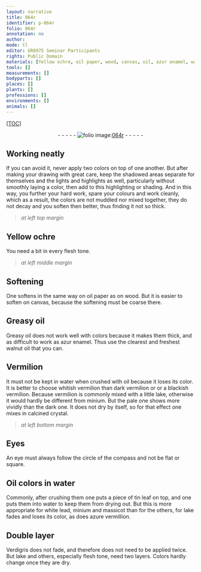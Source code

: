 ```yaml
---
layout: narrative
title: 064r
identifier: p-064r
folio: 064r
annotation: no
author:
mode: tl
editor: GR8975 Seminar Participants
rights: Public Domain
materials: [Yellow ochre, oil paper, wood, canvas, oil, azur enamel, walnut oil, Vermilion, water, whitish vermilion, dark vermilion, blackish vermilion, vermilion, lake, minium, calcined crystal, Oil colors, tin leaf, white lead, massicot, azure vermillion, Verdigris]
tools: []
measurements: []
bodyparts: []
places: []
plants: []
professions: []
environments: []
animals: []
---
```


<p><a href="{{ site.baseurl }}/diplomatic/">[TOC]</a></p><div class="folio" align="center">- - - - - <a href="http://gallica.bnf.fr/ark:/12148/btv1b10500001g/f133.image" target="_blank"><img src="https://cu-mkp.github.io/2017-workshop-edition/assets/photo-icon.png" alt="folio image: " style="display:inline-block; margin-bottom:-3px;"/>064r</a> - - - - - </div>  
  

## Working neatly

 
If you can avoid it, never apply two colors on top of one another. But after making your drawing with great care, keep the shadowed areas separate for themselves and the lights and highlights as well, particularly without smoothly laying a color, then add to this highlighting or shading. And in this way, you further your hard work, spare your colours and work cleanly, which as a result, the colors are not muddled nor mixed together, they do not decay and you soften then better, thus finding it not so thick.
 
 
> *at left top margin*
> 
> 
>    
 

## <span class="m">Yellow ochre</span>

 You need a bit in every flesh tone.
 
 
> *at left middle margin*
> 
> 
>    
 

## Softening

 One softens in the same way on <span class="m">oil paper</span> as on <span class="m">wood</span>. But it is easier to soften on <span class="m">canvas</span>, because the softening must be coarse there.
 
 
  

## Greasy <span class="m">oil</span>

 
Greasy <span class="m">oil</span> does not work well with colors because it makes them thick, and as difficult to work as <span class="m">azur enamel</span>. Thus use the clearest and freshest <span class="m">walnut oil</span> that you can.
 
 
  

## <span class="m">Vermilion</span>

 
It must not be kept in <span class="m">water</span> when crushed with <span class="m">oil</span> because it loses its color. It is better to choose <span class="m">whitish vermilion</span> than <span class="m">dark vermilion</span> or or a <span class="m">blackish vermilion</span>. Because <span class="m">vermilion</span> is commonly mixed with a little <span class="m">lake</span>, otherwise it would hardly be different from <span class="m">minium</span>. But the pale one shows more vividly than the dark one. It does not dry by itself, so for that effect one mixes in <span class="m">calcined crystal</span>.
 
 
> *at left bottom margin*
> 
> 
>    
 

## Eyes

 An eye must always follow the circle of the compass and not be flat or square.
 
 
  

## <span class="m">Oil colors</span> in <span class="m">water</span>

 
Commonly, after crushing them one puts a piece of <span class="m">tin leaf</span> on top, and one puts them into <span class="m">water</span> to keep them from drying out. But this is more appropriate for <span class="m">white lead</span>, <span class="m">minium</span> and <span class="m">massicot</span> than for the others, for <span class="m">lake</span> fades and loses its color, as does <span class="m">azure vermillion</span>.
 
 
  

## Double layer

 
<span class="m">Verdigris</span> does not fade, and therefore does not need to be applied twice. But <span class="m">lake</span> and others, especially flesh tone, need two layers. Colors hardly change once they are dry.
 
